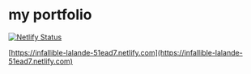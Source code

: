 # my portfolio

[![Netlify Status](https://api.netlify.com/api/v1/badges/2e21cd48-6cdf-4762-b65a-f08f39b2646d/deploy-status)](https://app.netlify.com/sites/infallible-lalande-51ead7/deploys)

[https://infallible-lalande-51ead7.netlify.com](https://infallible-lalande-51ead7.netlify.com)

